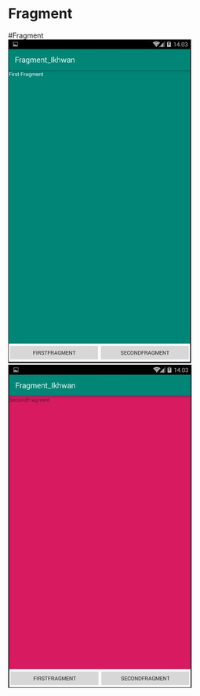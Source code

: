 # Fragment
#Fragment<br>
![alt text](https://github.com/Ikhwan19/Fragment/blob/master/Fragment1_ikhwan.JPG)<br>
![alt text](https://github.com/Ikhwan19/Fragment/blob/master/Fragment2_ikhwan.JPG)<br>
